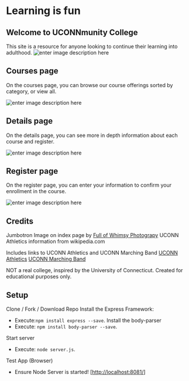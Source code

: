 
# Learning is fun

  

## Welcome to UCONNmunity College
This site is a resource for anyone looking to continue their learning into adulthood.
  ![enter image description here](https://lh3.googleusercontent.com/J8kQwWZbe0DbEUrOHJNeSFVG3DzuGaSQa9Ffuk5bzfGZhQGWPQ56Yv6RRd8vFINDLpXm2V85AyY "Home Page")




## Courses page

On the courses page, you can browse our course offerings sorted by category, or view all.

![enter image description here](https://lh3.googleusercontent.com/JdMZ0r_MkZ7801YccKqKlhRN6twjCzQIROrN-9xXLrIytMG0K_ZRjFEtTqyypy-N-2Xglxp7Vxc "Browse Courses Page")

## Details page

On the details page, you can see more in depth information about each course and register.

![enter image description here](https://lh3.googleusercontent.com/ytt0Dp1DivmFW4PNnxYYCXVfSg6mk3X-tdTRWwdFbtj4D5TxZKpzuGNpOAhgnHkXmgQgd4OCjWg "Course Details")

## Register page

 On the register page, you can enter your information to confirm your enrollment in the course.

  ![enter image description here](https://lh3.googleusercontent.com/aG_mfMVuLI3-6Lb_h_N7eNIVeTqtIk9pLQVYoZuT_qEiF3DmG3r0sObiDbKJbI82bSvHwmN0GWc "Register for a course")

## Credits
Jumbotron Image on index page by [Full of Whimsy Photograpy](https://fullofwhimsy.com/)
UCONN Athletics information from wikipedia.com

Includes links to UCONN Athletics and UCONN Marching Band
[UCONN Athletics](https://uconnhuskies.com/)
[UCONN Marching Band]([http://uconnband.org/])

NOT a real college, inspired by the University of Connecticut. Created for educational purposes only.

## Setup

Clone / Fork / Download Repo 
Install the Express Framework: 
- Execute:`npm install express --save`.
Install the body-parser
- Execute: `npm install body-parser --save`.


Start server
- Execute: `node server.js`.


Test App (Browser)
-   Ensure Node Server is started!
[[http://localhost:8081/](http://localhost:8081/)]
